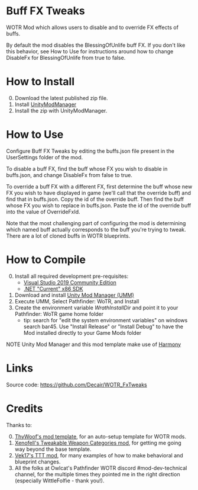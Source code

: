 # Buff FX Tweaks

WOTR Mod which allows users to disable and to override FX effects of buffs.

By default the mod disables the BlessingOfUnlife buff FX.  If you don't like this behavior, see How to Use for instructions around how to change DisableFx for BlessingOfUnlife from true to false.

# How to Install

0. Download the latest published zip file.
1. Install [UnityModManager](https://www.nexusmods.com/site/mods/21)
2. Install the zip with UnityModManager.

# How to Use

Configure Buff FX Tweaks by editing the buffs.json file present in the UserSettings folder of the mod.

To disable a buff FX, find the buff whose FX you wish to disable in buffs.json, and change DisableFx from false to true.

To override a buff FX with a different FX, first determine the buff whose new FX you wish to have displayed in game (we'll call that the override buff) and find that in buffs.json.  Copy the id of the override buff.  Then find the buff whose FX you wish to replace in buffs.json.  Paste the id of the override buff into the value of OverrideFxId.

Note that the most challenging part of configuring the mod is determining which named buff actually corresponds to the buff you're trying to tweak.  There are a lot of cloned buffs in WOTR blueprints.

# How to Compile

0. Install all required development pre-requisites:
	- [Visual Studio 2019 Community Edition](https://visualstudio.microsoft.com/downloads/)
	- [.NET "Current" x86 SDK](https://dotnet.microsoft.com/download/visual-studio-sdks)
1. Download and install [Unity Mod Manager (UMM)](https://www.nexusmods.com/site/mods/21)
2. Execute UMM, Select Pathfinder: WoTR, and Install
3. Create the environment variable *WrathInstallDir* and point it to your Pathfinder: WoTR game home folder
	- tip: search for "edit the system environment variables" on windows search bar45. Use "Install Release" or "Install Debug" to have the Mod installed directly to your Game Mods folder

NOTE Unity Mod Manager and this mod template make use of [Harmony](https://go.microsoft.com/fwlink/?linkid=874338)

# Links

Source code: https://github.com/Decair/WOTR_FxTweaks

# Credits

Thanks to:

0. [ThyWoof's mod template](https://github.com/ThyWoof/PathfinderWoTRModTemplate), for an auto-setup template for WOTR mods.
1. [Xenofell's Tweakable Weapon Categories mod](https://github.com/cstamford/WOTR_TweakableWeaponCategories), for getting me going way beyond the base template.
2. [Vek17's TTT mod](https://github.com/Vek17/WrathMods-TabletopTweaks), for many examples of how to make behavioral and blueprint changes.
3. All the folks at Owlcat's Pathfinder WOTR discord #mod-dev-technical channel, for the multiple times they pointed me in the right direction (especially WittleFolfie - thank you!).

